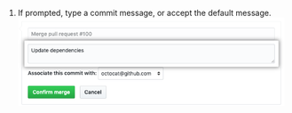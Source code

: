 1. If prompted, type a commit message, or accept the default message.
  ![Commit message field](/assets/images/help/pull_requests/merge_box/pullrequest-commitmessage.png)
